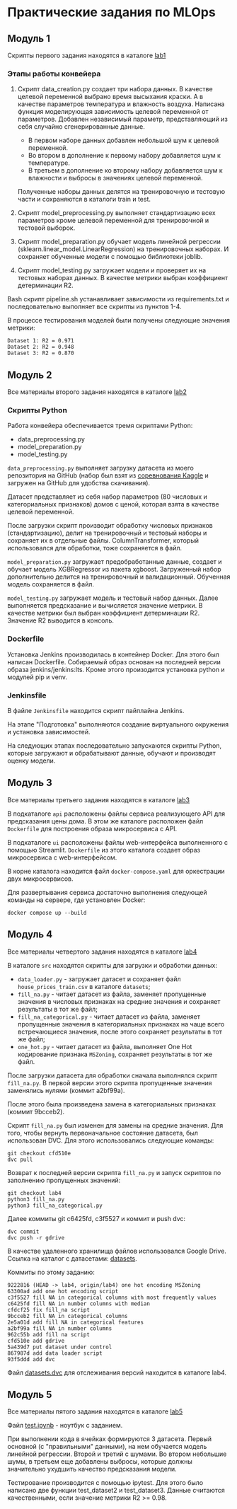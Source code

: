 # Практические задания по MLOps

## Модуль 1

Скрипты первого задания находятся в каталоге [lab1](lab1)

### Этапы работы конвейера

1. Скрипт data_creation.py создает три набора данных.
В качестве целевой переменной выбрано время высыхания краски. А в качестве параметров температура и влажность воздуха. Написана функция моделирующая зависимость целевой переменной от параметров. Добавлен независимый параметр, представляющий из себя случайно сгенерированные данные.

    - В первом наборе данных добавлен небольшой шум к целевой переменной.
    - Во втором в дополнение к первому набору добавляется шум к температуре.
    - В третьем в дополнение ко второму набору добавляется шум к влажности и выбросы в значениях целевой переменной.

    Полученные наборы данных делятся на тренировочную и тестовую части и сохраняются в каталоги train и test.

2. Скрипт model_preprocessing.py выполняет стандартизацию всех параметров кроме целевой переменной для тренировочной и тестовой выборок.

3. Скрипт model_preparation.py обучает модель линейной регрессии (sklearn.linear_model.LinearRegression) на тренировочных наборах. И сохраняет обученные модели с помощью библиотеки joblib.

4. Скрипт model_testing.py загружает модели и проверяет их на тестовых наборах данных. В качестве метрики выбран коэффициент детерминации R2.

Bash скрипт pipeline.sh устанавливает зависимости из requirements.txt и последовательно выполняет все скрипты из пунктов 1-4.

В процессе тестирования моделей были получены следующие значения метрики:

```
Dataset 1: R2 = 0.971
Dataset 2: R2 = 0.948
Dataset 3: R2 = 0.870
```

## Модуль 2

Все материалы второго задания находятся в каталоге [lab2](lab2)

### Скрипты Python

Работа конвейера обеспечивается тремя скриптами Python:
- data_preprocessing.py
- model_preparation.py
- model_testing.py

`data_preprocessing.py` выполняет загрузку датасета из моего репозитория на GitHub (набор был взят из [соревнования Kaggle](https://www.kaggle.com/competitions/house-prices-advanced-regression-techniques/) и загружен на GitHub для удобства скачивания).

Датасет представляет из себя набор параметров (80 числовых и категориальных признаков) домов с ценой, которая взята в качестве целевой переменной.

После загрузки скрипт производит обработку числовых признаков (стандартизацию), делит на тренировочный и тестовый наборы и сохраняет их в отдельные файлы. ColumnTransformer, который использовался для обработки, тоже сохраняется в файл.

`model_preparation.py` загружает предобработанные данные, создает и обучает модель XGBRegressor из пакета xgboost. Загруженный набор дополнительно делится на тренировочный и валидационный. Обученная модель сохраняется в файл.

`model_testing.py` загружает модель и тестовый набор данных. Далее выполняется предсказание и вычисляется значение метрики. В качестве метрики был выбран коэффициент детерминации R2. Значение R2 выводится в консоль.

### Dockerfile

Установка Jenkins производилась в контейнер Docker. Для этого был написан Dockerfile. 
Собираемый образ основан на последней версии образа jenkins/jenkins:lts. Кроме этого произодится установка python и модулей pip и venv.

### Jenkinsfile

В файле `Jenkinsfile` находится скрипт пайплайна Jenkins.

На этапе "Подготовка" выполняются создание виртуального окружения и установка зависимостей.

На следующих этапах последовательно запускаются скрипты Python, которые загружают и обрабатывают данные, обучают и производят оценку модели.

## Модуль 3

Все материалы третьего задания находятся в каталоге [lab3](lab3)

В подкаталоге `api` расположены файлы сервиса реализующего API для предсказания цены дома.
В этом же каталоге расположен файл `Dockerfile` для построения образа микросервиса с API.

В подкаталоге `ui` расположены файлы web-интерфейса выполненного с помощью Streamlit.
`Dockerfile` из этого каталога создает образ микросервиса с web-интерфейсом.

В корне каталога находится файл `docker-compose.yaml` для оркестрации двух микросервисов.

Для развертывания сервиса достаточно выполнения следующей команды на сервере, где установлен Docker:
```
docker compose up --build
```

## Модуль 4

Все материалы четвертого задания находятся в каталоге [lab4](lab4)

В каталоге `src` находятся скрипты для загрузки и обработки данных:
- `data_loader.py` - загружает датасет и сохраняет файл `house_prices_train.csv` в каталоге `datasets`;
- `fill_na.py` - читает датасет из файла, заменяет пропущенные значения в числовых признаках на средние значения и сохраняет результаты в тот же файл;
- `fill_na_categorical.py` - читает датасет из файла, заменяет пропущенные значения в категориальных признаках на чаще всего встречающиеся значения, после этого сохраняет результаты в тот же файл;
- `one_hot.py` - читает датасет из файла, выполняет One Hot кодирование признака `MSZoning`, сохраняет результаты в тот же файл.

После загрузки датасета для обработки сначала выполнялся скрипт `fill_na.py`. В первой версии этого скрипта пропущенные значения заменялись нулями (коммит a2bf99a).

После этого была произведена замена в категориальных признаках (коммит 9bcceb2).

Скрипт `fill_na.py` был изменен для замены на средние значения.
Для того, чтобы вернуть первоначальное состояние датасета, был использован DVC.
Для этого использовались следующие команды:
```
git checkout cfd510e
dvc pull
```

Возврат к последней версии скрипта `fill_na.py` и запуск скриптов по заполнению пропущенных значений:
```
git checkout lab4
python3 fill_na.py
python3 fill_na_categorical.py
```

Далее коммиты git c6425fd, c3f5527 и коммит и push dvc:
```
dvc commit
dvc push -r gdrive
```

В качестве удаленного хранилища файлов использовался Google Drive. Ссылка на каталог с датасетами: [datasets](https://drive.google.com/drive/folders/1XVegteuM7M4zqKpqlCu-MwUTsKV2eyP_?usp=sharing).

Коммиты по этому заданию:

```
9222816 (HEAD -> lab4, origin/lab4) one hot encoding MSZoning
63300ad add one hot encoding script
c3f5527 fill NA in categorical columns with most frequently values
c6425fd fill NA in number columns with median
cfdcf25 fix fill_na script
9bcceb2 fill NA in categorical columns
2e5a01d add fill NA in categorical features
a2bf99a fill NA in number columns
962c55b add fill na script
cfd510e add gdrive
5a439d7 put dataset under control
867987d add data loader script
93f5ddd add dvc
```

Файл [datasets.dvc](lab4/datasets.dvc) для отслеживания версий находится в каталоге lab4.

## Модуль 5

Все материалы пятого задания находятся в каталоге [lab5](lab5)

Файл [test.ipynb](lab5/test.ipynb) - ноутбук с заданием.

При выполнении кода в ячейках формируются 3 датасета. Первый основной (с "правильными" данными), на нем обучается модель линейной регрессии.
Второй и третий с шумами. Во втором небольшие шумы, в третьем еще добавлены выбросы, которые должны значительно ухудшить качество предсказания модели.

Тестирование производится с помощью ipytest. Для этого было написано две функции test_dataset2 и test_dataset3.
Данные считаются качественными, если значение метрики R2 >= 0.98.
